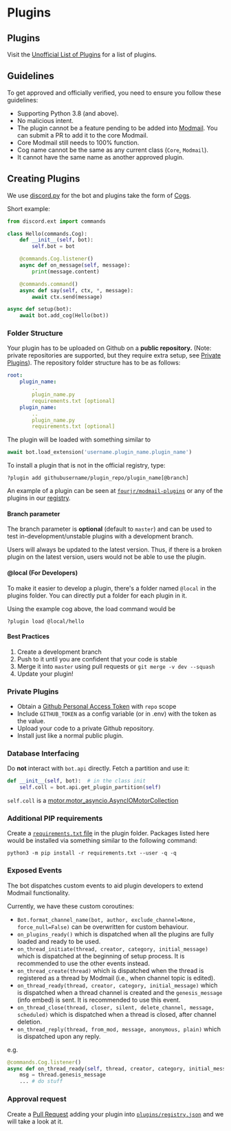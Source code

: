 # Plugins

## Plugins

Visit the [Unofficial List of Plugins](https://github.com/kyb3rr/modmail/wiki/Unofficial-List-of-Plugins) for a list of plugins.

## Guidelines

To get approved and officially verified, you need to ensure you follow these guidelines:

* Supporting Python 3.8 (and above).
* No malicious intent.
* The plugin cannot be a feature pending to be added into [Modmail](https://github.com/kyb3rr/modmail/issues). You can submit a PR to add it to the core Modmail.
* Core Modmail still needs to 100% function.
* Cog name cannot be the same as any current class (`Core`, `Modmail`).
* It cannot have the same name as another approved plugin.

## Creating Plugins

We use [discord.py](https://discordpy.readthedocs.io/en/stable/) for the bot and plugins take the form of [Cogs](https://discordpy.readthedocs.io/en/stable/ext/commands/cogs.html).

Short example:

```py
from discord.ext import commands

class Hello(commands.Cog):
    def __init__(self, bot):
        self.bot = bot

    @commands.Cog.listener()
    async def on_message(self, message):
        print(message.content)

    @commands.command()
    async def say(self, ctx, *, message):
        await ctx.send(message)

async def setup(bot):
    await bot.add_cog(Hello(bot))
```

### Folder Structure

Your plugin has to be uploaded on Github on a **public repository.** (Note: private repositories are supported, but they require extra setup, see [Private Plugins](https://docs.github.com/en/github/authenticating-to-github/keeping-your-account-and-data-secure/creating-a-personal-access-token)). The repository folder structure has to be as follows:

```yaml
root:
    plugin_name:
        ..
        plugin_name.py
        requirements.txt [optional]
    plugin_name:
        ..
        plugin_name.py
        requirements.txt [optional]
```

The plugin will be loaded with something similar to

```py
await bot.load_extension('username.plugin_name.plugin_name')
```

To install a plugin that is not in the official registry, type:

```
?plugin add githubusername/plugin_repo/plugin_name[@branch]
```

An example of a plugin can be seen at [`fourjr/modmail-plugins`](https://github.com/fourjr/modmail-plugins) or any of the plugins in our [registry](https://github.com/kyb3rr/modmail/blob/master/plugins/registry.json).

#### Branch parameter

The branch parameter is **optional** (default to `master`) and can be used to test in-development/unstable plugins with a development branch.

Users will always be updated to the latest version. Thus, if there is a broken plugin on the latest version, users would not be able to use the plugin.

#### @local (For Developers)

To make it easier to develop a plugin, there's a folder named `@local` in the plugins folder. You can directly put a folder for each plugin in it.

Using the example cog above, the load command would be

```
?plugin load @local/hello
```

#### Best Practices

1. Create a development branch
2. Push to it until you are confident that your code is stable
3. Merge it into `master` using pull requests or `git merge -v dev --squash`
4. Update your plugin!

### Private Plugins

* Obtain a [Github Personal Access Token](https://docs.github.com/en/github/authenticating-to-github/keeping-your-account-and-data-secure/creating-a-personal-access-token) with `repo` scope
* Include `GITHUB_TOKEN` as a config variable (or in .env) with the token as the value.
* Upload your code to a private Github repository.
* Install just like a normal public plugin.

### Database Interfacing

Do **not** interact with `bot.api` directly. Fetch a partition and use it:

```python
def __init__(self, bot):  # in the class init
    self.coll = bot.api.get_plugin_partition(self)
```

`self.coll` is a [motor.motor\_asyncio.AsyncIOMotorCollection](https://motor.readthedocs.io/en/stable/api-asyncio/asyncio\_motor\_collection.html)

### Additional PIP requirements

Create a [`requirements.txt` file](https://pip.pypa.io/en/stable/user\_guide/#requirements-files) in the plugin folder. Packages listed here would be installed via something similar to the following command:

```
python3 -m pip install -r requirements.txt --user -q -q
```

### Exposed Events

The bot dispatches custom events to aid plugin developers to extend Modmail functionality.

Currently, we have these custom coroutines:

* `Bot.format_channel_name(bot, author, exclude_channel=None, force_null=False)` can be overwritten for custom behaviour.
* `on_plugins_ready()` which is dispatched when all the plugins are fully loaded and ready to be used.
* `on_thread_initiate(thread, creator, category, initial_message)` which is dispatched at the beginning of setup process. It is recommended to use the other events instead.
* `on_thread_create(thread)` which is dispatched when the thread is registered as a thread by Modmail (i.e., when channel topic is edited).
* `on_thread_ready(thread, creator, category, initial_message)` which is dispatched when a thread channel is created and the `genesis_message` (info embed) is sent. It is recommended to use this event.
* `on_thread_close(thread, closer, silent, delete_channel, message, scheduled)` which is dispatched when a thread is closed, after channel deletion.
* `on_thread_reply(thread, from_mod, message, anonymous, plain)` which is dispatched upon any reply.

e.g.

```py
@commands.Cog.listener()
async def on_thread_ready(self, thread, creator, category, initial_message):
    msg = thread.genesis_message
    ... # do stuff
```

### Approval request

Create a [Pull Request](https://github.com/kyb3rr/modmail/pulls) adding your plugin into [`plugins/registry.json`](https://github.com/kyb3rr/modmail/blob/master/plugins/registry.json) and we will take a look at it.
